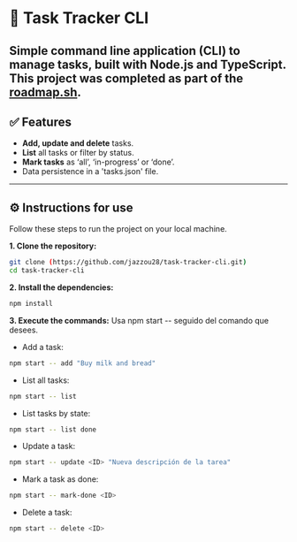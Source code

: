 # 🚀 Task Tracker CLI
Simple command line application (CLI) to manage tasks, built with Node.js and TypeScript.
This project was completed as part of the **[roadmap.sh](https://roadmap.sh/projects/task-tracker)**.
---

## ✅ Features
* **Add, update and delete** tasks.
* **List** all tasks or filter by status.
* **Mark tasks** as ‘all’, ‘in-progress’ or ‘done’.
* Data persistence in a 'tasks.json' file.
---

## ⚙️ Instructions for use
Follow these steps to run the project on your local machine.

**1. Clone the repository:**
```bash
git clone (https://github.com/jazzou28/task-tracker-cli.git)
cd task-tracker-cli
```

**2. Install the dependencies:**
```bash
npm install
```

**3. Execute the commands:**
Usa npm start -- seguido del comando que desees.

* Add a task:
```bash
npm start -- add "Buy milk and bread"
```

* List all tasks:
```bash
npm start -- list
```

* List tasks by state:
```bash
npm start -- list done
```

* Update a task:
```bash
npm start -- update <ID> "Nueva descripción de la tarea"
```

* Mark a task as done:
```bash
npm start -- mark-done <ID>
```

* Delete a task:
```bash
npm start -- delete <ID>
```